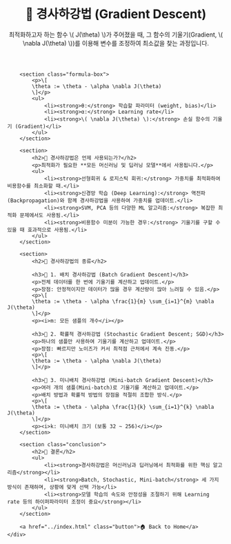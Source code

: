 <!DOCTYPE html>
<html lang="ko">
<head>
    <meta charset="UTF-8">
    <meta name="viewport" content="width=device-width, initial-scale=1.0">
    <title>Gradient Descent</title>
    <link rel="stylesheet" href="../styles.css">
    <script defer src="https://cdnjs.cloudflare.com/ajax/libs/KaTeX/0.13.13/katex.min.js"></script>
    <script defer src="https://cdnjs.cloudflare.com/ajax/libs/KaTeX/0.13.13/contrib/auto-render.min.js" 
        onload="renderMathInElement(document.body);"></script>
</head>
<body>
    <div class="container">
        <header>
            <h1>📌 경사하강법 (Gradient Descent)</h1>
            <p>최적화하고자 하는 함수 \( J(\theta) \)가 주어졌을 때, 그 함수의 기울기(Gradient, \( \nabla J(\theta) \))를 이용해 변수를 조정하여 최소값을 찾는 과정입니다.</p>
        </header>

        <section class="formula-box">
            <p>\[
            \theta := \theta - \alpha \nabla J(\theta)
            \]</p>
            <ul>
                <li><strong>θ:</strong> 학습할 파라미터 (weight, bias)</li>
                <li><strong>α:</strong> Learning rate</li>
                <li><strong>\( \nabla J(\theta) \):</strong> 손실 함수의 기울기 (Gradient)</li>
            </ul>
        </section>

        <section>
            <h2>📘 경사하강법은 언제 사용되는가?</h2>
            <p>최적화가 필요한 **모든 머신러닝 및 딥러닝 모델**에서 사용됩니다.</p>
            <ul>
                <li><strong>선형회귀 & 로지스틱 회귀:</strong> 가중치를 최적화하여 비용함수를 최소화할 때.</li>
                <li><strong>신경망 학습 (Deep Learning):</strong> 역전파(Backpropagation)와 함께 경사하강법을 사용하여 가중치를 업데이트.</li>
                <li><strong>SVM, PCA 등의 다양한 ML 알고리즘:</strong> 복잡한 최적화 문제에서도 사용됨.</li>
                <li><strong>비용함수 미분이 가능한 경우:</strong> 기울기를 구할 수 있을 때 효과적으로 사용됨.</li>
            </ul>
        </section>

        <section>
            <h2>🔢 경사하강법의 종류</h2>

            <h3>📍 1. 배치 경사하강법 (Batch Gradient Descent)</h3>
            <p>전체 데이터를 한 번에 기울기를 계산하고 업데이트.</p>
            <p>장점: 안정적이지만 데이터가 많을 경우 계산량이 많아 느려질 수 있음.</p>
            <p>\[
            \theta := \theta - \alpha \frac{1}{m} \sum_{i=1}^{m} \nabla J(\theta)
            \]</p>
            <p><i>m: 모든 샘플의 개수</i></p>

            <h3>📍 2. 확률적 경사하강법 (Stochastic Gradient Descent; SGD)</h3>
            <p>하나의 샘플만 사용하여 기울기를 계산하고 업데이트.</p>
            <p>장점: 빠르지만 노이즈가 커서 최적점 근처에서 계속 진동.</p>
            <p>\[
            \theta := \theta - \alpha \nabla J(\theta)
            \]</p>

            <h3>📍 3. 미니배치 경사하강법 (Mini-batch Gradient Descent)</h3>
            <p>여러 개의 샘플(Mini-batch)로 기울기를 계산하고 업데이트.</p>
            <p>배치 방법과 확률적 방법의 장점을 적절히 조합한 방식.</p>
            <p>\[
            \theta := \theta - \alpha \frac{1}{k} \sum_{i=1}^{k} \nabla J(\theta)
            \]</p>
            <p><i>k: 미니배치 크기 (보통 32 ~ 256)</i></p>
        </section>

        <section class="conclusion">
            <h2>📌 결론</h2>
            <ul>
                <li><strong>경사하강법은 머신러닝과 딥러닝에서 최적화를 위한 핵심 알고리즘</strong></li>
                <li><strong>Batch, Stochastic, Mini-batch</strong> 세 가지 방식이 존재하며, 상황에 맞게 선택 가능</li>
                <li><strong>모델 학습의 속도와 안정성을 조절하기 위해 Learning rate 등의 하이퍼파라미터 조정이 중요</strong></li>
            </ul>
        </section>

        <a href="../index.html" class="button">🏠 Back to Home</a>
    </div>
</body>
</html>

